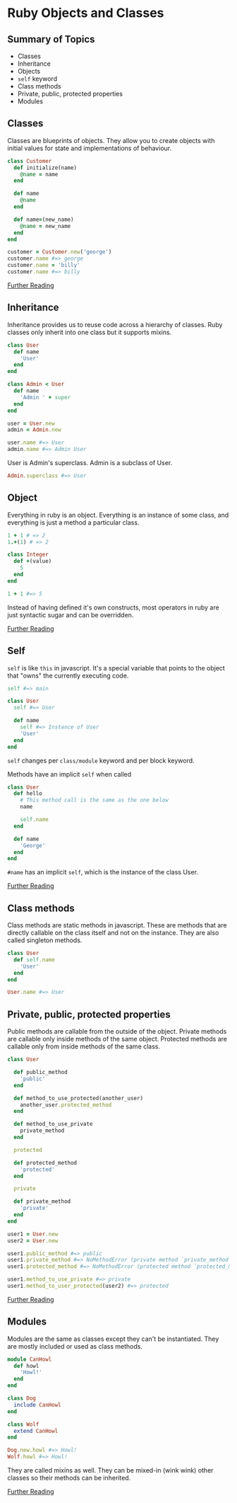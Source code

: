 # Ruby Objects and Classes

## Summary of Topics
- Classes
- Inheritance
- Objects
- `self` keyword
- Class methods
- Private, public, protected properties
- Modules

## Classes

Classes are blueprints of objects. They allow you to create objects with initial values for state and implementations of behaviour.

```ruby
class Customer
  def initialize(name)
    @name = name
  end

  def name
    @name
  end

  def name=(new_name)
    @name = new_name
  end
end

customer = Customer.new('george')
customer.name #=> george
customer.name = 'billy'
customer.name #=> billy
```

[Further Reading](https://www.tutorialspoint.com/ruby/ruby_classes.htm)

## Inheritance

Inheritance provides us to reuse code across a hierarchy of classes. Ruby classes only inherit into one class but
it supports mixins.

```ruby
class User
  def name
    'User'
  end
end

class Admin < User
  def name
    'Admin ' + super
  end
end

user = User.new
admin = Admin.new

user.name #=> User
admin.name #=> Admin User
```

User is Admin's superclass. Admin is a subclass of User.

```ruby
Admin.superclass #=> User
```

## Object

Everything in ruby is an object. Everything is an instance of some class, and everything is just a method a particular class.

```ruby
1 + 1 # => 2
1.+(1) # => 2

class Integer
  def +(value)
    5
  end
end

1 + 1 #=> 5
```

Instead of having defined it's own constructs, most operators in ruby are just syntactic sugar and can be overridden.

[Further Reading](https://www.eriktrautman.com/posts/ruby-explained-objects-and-methods)

## Self

`self` is like `this` in javascript. It's a special variable that points to the object that "owns" the currently
executing code.

```ruby
self #=> main

class User
  self #=> User

  def name
    self #=> Instance of User
    'User'
  end
end
```

`self` changes per `class/module` keyword and per block keyword.

Methods have an implicit `self` when called

```ruby
class User
  def hello
    # This method call is the same as the one below
    name 

    self.name
  end

  def name
    'George'
  end
end
```

`#name` has an implicit `self`, which is the instance of the class User.

[Further Reading](https://www.honeybadger.io/blog/ruby-self-cheat-sheet/)

## Class methods

Class methods are static methods in javascript. These are methods that are directly callable on the class itself and not on the instance.
They are also called singleton methods.

```ruby
class User
  def self.name
    'User'
  end
end

User.name #=> User
```

## Private, public, protected properties

Public methods are callable from the outside of the object.
Private methods are callable only inside methods of the same object.
Protected methods are callable only from inside methods of the same class.

```ruby
class User

  def public_method
    'public'
  end

  def method_to_use_protected(another_user)
    another_user.protected_method
  end

  def method_to_use_private
    private_method
  end

  protected

  def protected_method
    'protected'
  end

  private

  def private_method
    'private'
  end
end

user1 = User.new
user2 = User.new

user1.public_method #=> public
user1.private_method #=> NoMethodError (private method `private_method' called for User)
user1.protected_method #=> NoMethodError (protected method `protected_method' called for User)

user1.method_to_use_private #=> private
user1.method_to_user_protected(user2) #=> protected
```

[Further Reading](https://www.tutorialspoint.com/ruby/ruby_object_oriented.htm)

## Modules

Modules are the same as classes except they can't be instantiated. They are mostly included or used as class methods.

```ruby
module CanHowl
  def howl
    'Howl!'
  end
end

class Dog
  include CanHowl
end

class Wolf
  extend CanHowl
end

Dog.new.howl #=> Howl!
Wolf.howl #=> Howl!
```

They are called mixins as well. They can be mixed-in (wink wink) other classes so their methods can be inherited.

[Further Reading](http://ruby-for-beginners.rubymonstas.org/advanced/modules.html)
